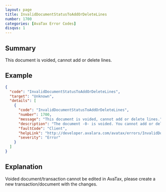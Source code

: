 ```yaml
---
layout: page
title: InvalidDocumentStatusToAddOrDeleteLines
number: 1700
categories: [AvaTax Error Codes]
disqus: 1
---
```


## Summary

This document is voided, cannot add or delete lines.

## Example

```json
{
  "code": "InvalidDocumentStatusToAddOrDeleteLines",
  "target": "Unknown",
  "details": [
    {
      "code": "InvalidDocumentStatusToAddOrDeleteLines",
      "number": 1700,
      "message": "This document is voided, cannot add or delete lines.",
      "description": "The document -0- is voided. You cannot add or delete lines from a voided document.",
      "faultCode": "Client",
      "helpLink": "http://developer.avalara.com/avatax/errors/InvalidDocumentStatusToAddOrDeleteLines",
      "severity": "Error"
    }
  ]
}
```

## Explanation

Voided document/transaction cannot be edited in AvaTax, please create a new transaction/document with the changes.
